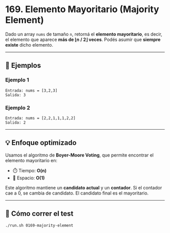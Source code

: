 # 169. Elemento Mayoritario (Majority Element)

Dado un array `nums` de tamaño `n`, retorná el **elemento mayoritario**, es decir, el elemento que aparece **más de ⌊n / 2⌋ veces**. Podés asumir que **siempre existe** dicho elemento.

---

## 📌 Ejemplos

### Ejemplo 1

```text
Entrada: nums = [3,2,3]
Salida: 3
```

### Ejemplo 2

```text
Entrada: nums = [2,2,1,1,1,2,2]
Salida: 2
```

---

## 💡 Enfoque optimizado

Usamos el algoritmo de **Boyer-Moore Voting**, que permite encontrar el elemento mayoritario en:

- ⏱️ Tiempo: **O(n)**
- 🧠 Espacio: **O(1)**

Este algoritmo mantiene un **candidato actual** y un **contador**. Si el contador cae a 0, se cambia de candidato. El candidato final es el mayoritario.

---

## 🧪 Cómo correr el test

```bash
./run.sh 0169-majority-element
```
